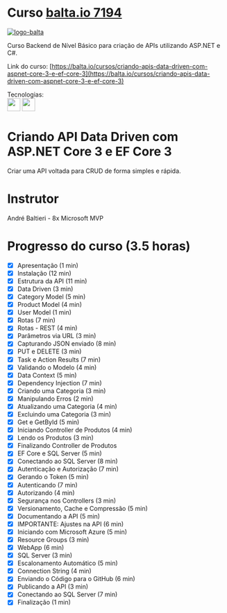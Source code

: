# Curso [balta.io 7194](https://balta.io/cursos/criando-apis-data-driven-com-aspnet-core-3-e-ef-core-3)

[![logo-balta](https://baltaio.blob.core.windows.net/static/images/dark/balta-logo.svg)](https://balta.io/)

Curso Backend de Nível Básico para criação de APIs utilizando <span>ASP</span>.NET e C#. 


Link do curso: [https://balta.io/cursos/criando-apis-data-driven-com-aspnet-core-3-e-ef-core-3](https://balta.io/cursos/criando-apis-data-driven-com-aspnet-core-3-e-ef-core-3)


Tecnologias:  
<img style="background-color:#ffffff" src=https://simpleicons.org/icons/dot-net.svg height=30 width=30/>
<img src=https://simpleicons.org/icons/csharp.svg height=30 width=30/>

# Criando API Data Driven com ASP.NET Core 3 e EF Core 3

Criar uma API voltada para CRUD de forma simples e rápida.

# Instrutor

André Baltieri - 8x Microsoft MVP

# Progresso do curso (3.5 horas)

- [x] Apresentação (1 min)
- [x] Instalação (12 min)
- [x] Estrutura da API (11 min)
- [x] Data Driven (3 min)
- [x] Category Model (5 min)
- [x] Product Model (4 min)
- [x] User Model (1 min)
- [x] Rotas (7 min)
- [x] Rotas - REST (4 min)
- [x] Parâmetros via URL (3 min)
- [x] Capturando JSON enviado (8 min)
- [x] PUT e DELETE (3 min)
- [x] Task e Action Results (7 min)
- [x] Validando o Modelo (4 min)
- [x] Data Context (5 min)
- [x] Dependency Injection (7 min)
- [x] Criando uma Categoria (3 min)
- [x] Manipulando Erros (2 min)
- [x] Atualizando uma Categoria (4 min)
- [x] Excluindo uma Categoria (3 min)
- [x] Get e GetById (5 min)
- [x] Iniciando Controller de Produtos (4 min)
- [x] Lendo os Produtos (3 min)
- [x] Finalizando Controller de Produtos
- [x] EF Core e SQL Server (5 min)
- [x] Conectando ao SQL Server (8 min)
- [x] Autenticação e Autorização (7 min)
- [x] Gerando o Token (5 min)
- [x] Autenticando (7 min)
- [x] Autorizando (4 min)
- [x] Segurança nos Controllers (3 min)
- [x] Versionamento, Cache e Compressão (5 min)
- [x] Documentando a API (5 min)
- [x] IMPORTANTE: Ajustes na API (6 min)
- [x] Iniciando com Microsoft Azure (5 min)
- [x] Resource Groups (3 min)
- [x] WebApp (6 min)
- [x] SQL Server (3 min)
- [x] Escalonamento Automático (5 min)
- [x] Connection String (4 min)
- [x] Enviando o Código para o GitHub (6 min)
- [x] Publicando a API (3 min)
- [x] Conectando ao SQL Server (7 min)
- [x] Finalização (1 min)